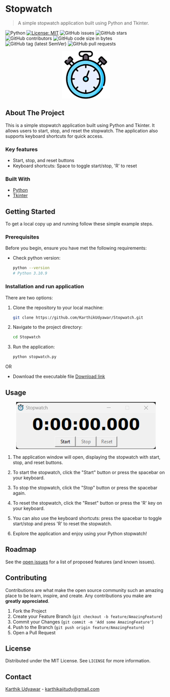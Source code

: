 # Stopwatch

> A simple stopwatch application built using Python and Tkinter.

![Python](https://img.shields.io/badge/python-3.6+-blue.svg)
[![License: MIT](https://img.shields.io/badge/License-MIT-yellow.svg)](https://opensource.org/licenses/MIT)
![GitHub issues](https://img.shields.io/github/issues/KarthikUdyawar/Stopwatch)
![GitHub stars](https://img.shields.io/github/stars/KarthikUdyawar/Stopwatch)
![GitHub contributors](https://img.shields.io/github/contributors/KarthikUdyawar/Stopwatch)
![GitHub code size in bytes](https://img.shields.io/github/languages/code-size/KarthikUdyawar/Stopwatch)
![GitHub tag (latest SemVer)](https://img.shields.io/github/v/tag/KarthikUdyawar/Stopwatch)
![GitHub pull requests](https://img.shields.io/github/issues-pr/KarthikUdyawar/Stopwatch)

<p align="center">
  <img width="150" height="150" src="./img/image.png" title="Stopwatch logo" alt="Stopwatch logo">
</p>

## About The Project

This is a simple stopwatch application built using Python and Tkinter. It allows users to start, stop, and reset the stopwatch. The application also supports keyboard shortcuts for quick access.

### Key features

- Start, stop, and reset buttons
- Keyboard shortcuts: Space to toggle start/stop, 'R' to reset

### Built With

- [Python](https://www.python.org/)
- [Tkinter](https://docs.python.org/3/library/tkinter.html)

## Getting Started

To get a local copy up and running follow these simple example steps.

### Prerequisites

Before you begin, ensure you have met the following requirements:

- Check python version:

  ```sh
  python --version 
  # Python 3.10.9
  ```

### Installation and run application

There are two options:

1. Clone the repository to your local machine:

    ```sh
    git clone https://github.com/KarthikUdyawar/Stopwatch.git
    ```

2. Navigate to the project directory:

    ```sh
    cd Stopwatch
    ```

3. Run the application:

    ```sh
    python stopwatch.py
    ```

OR

- Download the executable file [Download link](https://github.com/KarthikUdyawar/Stopwatch/releases/tag/1.0.0)

## Usage

<p align="center">
  <img src="./img/stopwatch-screenshot.png" title="Stopwatch screenshot" alt="Stopwatch screenshot">
</p>

1. The application window will open, displaying the stopwatch with start, stop, and reset buttons.

2. To start the stopwatch, click the "Start" button or press the spacebar on your keyboard.

3. To stop the stopwatch, click the "Stop" button or press the spacebar again.

4. To reset the stopwatch, click the "Reset" button or press the 'R' key on your keyboard.

5. You can also use the keyboard shortcuts: press the spacebar to toggle start/stop and press 'R' to reset the stopwatch.

6. Explore the application and enjoy using your Python stopwatch!

## Roadmap

See the [open issues](https://github.com/KarthikUdyawar/Stopwatch/issues) for a list of proposed features (and known issues).

## Contributing

Contributions are what make the open source community such an amazing place to be learn, inspire, and create. Any contributions you make are **greatly appreciated**.

1. Fork the Project
2. Create your Feature Branch (`git checkout -b feature/AmazingFeature`)
3. Commit your Changes (`git commit -m 'Add some AmazingFeature'`)
4. Push to the Branch (`git push origin feature/AmazingFeature`)
5. Open a Pull Request

## License

Distributed under the MIT License. See `LICENSE` for more information.

## Contact

[Karthik Udyawar](https://www.datascienceportfol.io/karthik_udyawar) - <karthikajitudy@gmail.com>
